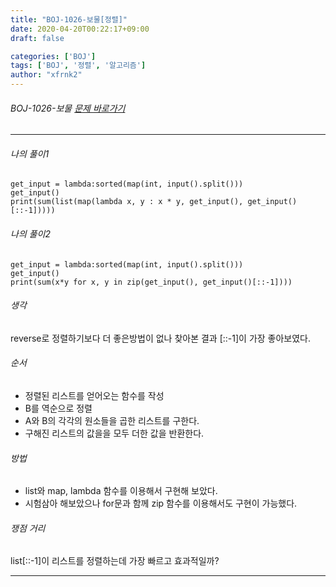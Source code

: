 ```yaml
---
title: "BOJ-1026-보물[정렬]"
date: 2020-04-20T00:22:17+09:00
draft: false

categories: ['BOJ']
tags: ['BOJ', '정렬', '알고리즘']
author: "xfrnk2"
---
```

###### BOJ-1026-보물 [문제 바로가기](https://www.acmicpc.net/problem/1026)
---
 


###### 나의 풀이1
~~~
get_input = lambda:sorted(map(int, input().split()))
get_input()
print(sum(list(map(lambda x, y : x * y, get_input(), get_input()[::-1]))))
~~~
###### 나의 풀이2
~~~
get_input = lambda:sorted(map(int, input().split()))
get_input()
print(sum(x*y for x, y in zip(get_input(), get_input()[::-1])))
~~~ 

###### 생각
reverse로 정렬하기보다 더 좋은방법이 없나 찾아본 결과 [::-1]이 가장 좋아보였다.

###### 순서
- 정렬된 리스트를 얻어오는 함수를 작성
- B를 역순으로 정렬
- A와 B의 각각의 원소들을 곱한 리스트를 구한다.
- 구해진 리스트의 값을을 모두 더한 값을 반환한다.

###### 방법

+ list와 map, lambda 함수를 이용해서 구현해 보았다.
+ 시험삼아 해보았으나 for문과 함께 zip 함수를 이용해서도 구현이 가능했다.


###### 쟁점 거리
list[::-1]이 리스트를 정렬하는데 가장 빠르고 효과적일까? 
  
--- 